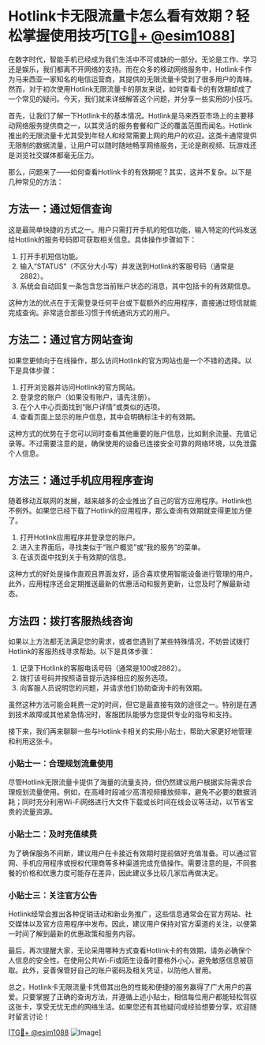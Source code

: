 # Hotlink卡无限流量卡怎么看有效期？轻松掌握使用技巧[[TG💪+ @esim1088](https://t.me/s/esim1088)]

在数字时代，智能手机已经成为我们生活中不可或缺的一部分。无论是工作、学习还是娱乐，我们都离不开网络的支持。而在众多的移动网络服务中，Hotlink卡作为马来西亚一家知名的电信运营商，其提供的无限流量卡受到了很多用户的青睐。然而，对于初次使用Hotlink无限流量卡的朋友来说，如何查看卡的有效期却成了一个常见的疑问。今天，我们就来详细解答这个问题，并分享一些实用的小技巧。

首先，让我们了解一下Hotlink卡的基本情况。Hotlink是马来西亚市场上的主要移动网络服务提供商之一，以其灵活的服务套餐和广泛的覆盖范围而闻名。Hotlink推出的无限流量卡尤其受到年轻人和经常需要上网的用户的欢迎。这类卡通常提供无限制的数据流量，让用户可以随时随地畅享网络服务，无论是刷视频、玩游戏还是浏览社交媒体都毫无压力。

那么，问题来了——如何查看Hotlink卡的有效期呢？其实，这并不复杂。以下是几种常见的方法：

## 方法一：通过短信查询

这是最简单快捷的方式之一。用户只需打开手机的短信功能，输入特定的代码发送给Hotlink的服务号码即可获取相关信息。具体操作步骤如下：

1. 打开手机短信功能。
2. 输入“STATUS”（不区分大小写）并发送到Hotlink的客服号码（通常是2882）。
3. 系统会自动回复一条包含您当前账户状态的消息，其中包括卡的有效期信息。

这种方法的优点在于无需登录任何平台或下载额外的应用程序，直接通过短信就能完成查询。非常适合那些习惯于传统通讯方式的用户。

## 方法二：通过官方网站查询

如果您更倾向于在线操作，那么访问Hotlink的官方网站也是一个不错的选择。以下是具体步骤：

1. 打开浏览器并访问Hotlink的官方网站。
2. 登录您的账户（如果没有账户，请先注册）。
3. 在个人中心页面找到“账户详情”或类似的选项。
4. 查看页面上显示的账户信息，其中会明确标注卡的有效期。

这种方式的优势在于您可以同时查看其他重要的账户信息，比如剩余流量、充值记录等。不过需要注意的是，确保使用的设备已连接安全可靠的网络环境，以免泄露个人信息。

## 方法三：通过手机应用程序查询

随着移动互联网的发展，越来越多的企业推出了自己的官方应用程序。Hotlink也不例外。如果您已经下载了Hotlink的应用程序，那么查询有效期就变得更加方便了。

1. 打开Hotlink应用程序并登录您的账户。
2. 进入主界面后，寻找类似于“账户概览”或“我的服务”的菜单。
3. 在该页面中找到关于有效期的信息。

这种方式的好处是操作直观且界面友好，适合喜欢使用智能设备进行管理的用户。此外，应用程序还会定期推送最新的优惠活动和服务更新，让您及时了解最新动态。

## 方法四：拨打客服热线咨询

如果以上方法都无法满足您的需求，或者您遇到了某些特殊情况，不妨尝试拨打Hotlink的客服热线寻求帮助。以下是具体步骤：

1. 记录下Hotlink的客服电话号码（通常是100或2882）。
2. 拨打该号码并按照语音提示选择相应的服务选项。
3. 向客服人员说明您的问题，并请求他们协助查询卡的有效期。

虽然这种方法可能会耗费一定的时间，但它是最直接有效的途径之一。特别是在遇到技术故障或其他紧急情况时，客服团队能够为您提供专业的指导和支持。

接下来，我们再来聊聊一些与Hotlink卡相关的实用小贴士，帮助大家更好地管理和利用这张卡。

### 小贴士一：合理规划流量使用

尽管Hotlink无限流量卡提供了海量的流量支持，但仍然建议用户根据实际需求合理规划流量使用。例如，在高峰时段减少高清视频播放频率，避免不必要的数据消耗；同时充分利用Wi-Fi网络进行大文件下载或长时间在线会议等活动，以节省宝贵的流量资源。

### 小贴士二：及时充值续费

为了确保服务不间断，建议用户在卡接近有效期时提前做好充值准备。可以通过官网、手机应用程序或授权代理商等多种渠道完成充值操作。需要注意的是，不同套餐的价格和优惠力度可能存在差异，因此建议多比较几家后再做决定。

### 小贴士三：关注官方公告

Hotlink经常会推出各种促销活动和新业务推广，这些信息通常会在官方网站、社交媒体以及官方应用程序中发布。因此，建议用户保持对官方渠道的关注，以便第一时间了解到最新的优惠政策和服务内容。

最后，再次提醒大家，无论采用哪种方式查看Hotlink卡的有效期，请务必确保个人信息的安全性。在使用公共Wi-Fi或陌生设备时要格外小心，避免敏感信息被窃取。此外，妥善保管好自己的账户密码及相关凭证，以防他人冒用。

总之，Hotlink卡无限流量卡凭借其出色的性能和便捷的服务赢得了广大用户的喜爱。只要掌握了正确的查询方法，并遵循上述小贴士，相信每位用户都能轻松驾驭这张卡，享受无忧无虑的网络生活。如果您还有其他疑问或经验想要分享，欢迎随时留言讨论！

[[TG💪+ @esim1088](https://t.me/s/esim1088) ![Image](https://i.postimg.cc/4NQfJmqS/Snipaste-2025-05-13-00-14-12.png)]
